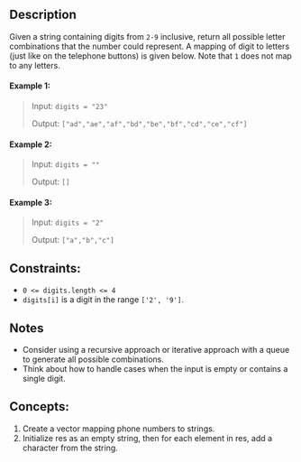 ## Description

Given a string containing digits from `2-9` inclusive, return all possible letter combinations that the number could represent. A mapping of digit to letters (just like on the telephone buttons) is given below. Note that `1` does not map to any letters.

#### Example 1:
> Input: `digits = "23"`
> 
> Output: `["ad","ae","af","bd","be","bf","cd","ce","cf"]`

#### Example 2:
> Input: `digits = ""`
> 
> Output: `[]`

#### Example 3:
> Input: `digits = "2"`
> 
> Output: `["a","b","c"]`

## Constraints:

- `0 <= digits.length <= 4`
- `digits[i]` is a digit in the range `['2', '9']`.

## Notes

- Consider using a recursive approach or iterative approach with a queue to generate all possible combinations.
- Think about how to handle cases when the input is empty or contains a single digit.

## Concepts:
1. Create a vector mapping phone numbers to strings.
2. Initialize res as an empty string, then for each element in res, add a character from the string.
